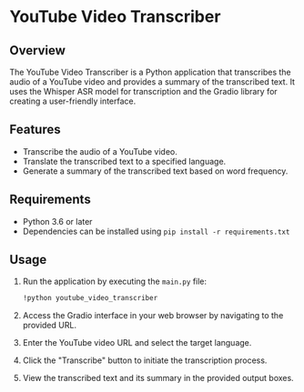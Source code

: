 # YouTube Video Transcriber

## Overview

The YouTube Video Transcriber is a Python application that transcribes the audio of a YouTube video and provides a summary of the transcribed text. It uses the Whisper ASR model for transcription and the Gradio library for creating a user-friendly interface.

## Features

- Transcribe the audio of a YouTube video.
- Translate the transcribed text to a specified language.
- Generate a summary of the transcribed text based on word frequency.

## Requirements

- Python 3.6 or later
- Dependencies can be installed using `pip install -r requirements.txt`

## Usage

1. Run the application by executing the `main.py` file:

   ```bash
   !python youtube_video_transcriber

2. Access the Gradio interface in your web browser by navigating to the provided URL.

3. Enter the YouTube video URL and select the target language.

4. Click the "Transcribe" button to initiate the transcription process.

5. View the transcribed text and its summary in the provided output boxes.


